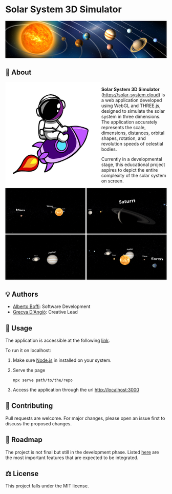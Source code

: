 # Solar System 3D Simulator

![solar_system](./docs/img/cover.jpg)

## 📣 About

<div style="display: flex;">

<img align="left" width="300" src="./docs/img/logo.jpg" />

<div style = "margin: auto; overflow: hidden;">

**Solar System 3D Simulator** (<https://solar-system.cloud>) is a web application developed using WebGL and THREE.js, designed to simulate the solar system in three dimensions. The application accurately represents the scale, dimensions, distances, orbital shapes, rotation, and revolution speeds of celestial bodies.

Currently in a developmental stage, this educational project aspires to depict the entire complexity of the solar system on screen.

</div>

</div>

<img src="./docs/img/screenshots/screenshots_1_2.png" />
<img src="./docs/img/screenshots/screenshots_3_4.png" />

## 💡 Authors
* [Alberto Boffi](https://github.com/albertoboffi): Software Development
* [Grecya D'Angiò](https://github.com/grecyadangio): Creative Lead
## 🦾 Usage
The application is accessible at the following [link](https://solar-system.cloud/).

To run it on localhost:
1. Make sure [Node.js](https://nodejs.org/en) in installed on your system.

2. Serve the page

       npx serve path/to/the/repo
       
3. Access the application through the url <http://localhost:3000>
## 🤝 Contributing
Pull requests are welcome. For major changes, please open an issue first to discuss the proposed changes.
## 🏁 Roadmap
The project is not final but still in the development phase. Listed [here](https://github.com/albertoboffi/solar-system-3d/blob/main/docs/TODO.md) are the most important features that are expected to be integrated.
## ⚖️ License
This project falls under the MIT license.